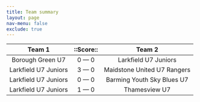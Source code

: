 ```yaml
---
title: Team summary
layout: page
nav-menu: false
exclude: true
---
```




|        Team 1        |  ::Score::  |           Team 2            |
|:--------------------:|:-----------:|:---------------------------:|
|   Borough Green U7   | 0 &mdash; 0 |    Larkfield U7 Juniors     |
| Larkfield U7 Juniors | 3 &mdash; 0 | Maidstone United U7 Rangers |
| Larkfield U7 Juniors | 0 &mdash; 0 | Barming Youth Sky Blues U7  |
| Larkfield U7 Juniors | 1 &mdash; 0 |        Thamesview U7        |

 <br /><br /><br />